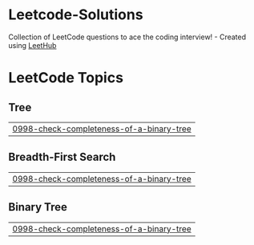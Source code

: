 # Leetcode-Solutions
Collection of LeetCode questions to ace the coding interview! - Created using [LeetHub](https://github.com/QasimWani/LeetHub)

<!---LeetCode Topics Start-->
# LeetCode Topics
## Tree
|  |
| ------- |
| [0998-check-completeness-of-a-binary-tree](https://github.com/KevinDsouza03/Leetcode-Solutions/tree/master/0998-check-completeness-of-a-binary-tree) |
## Breadth-First Search
|  |
| ------- |
| [0998-check-completeness-of-a-binary-tree](https://github.com/KevinDsouza03/Leetcode-Solutions/tree/master/0998-check-completeness-of-a-binary-tree) |
## Binary Tree
|  |
| ------- |
| [0998-check-completeness-of-a-binary-tree](https://github.com/KevinDsouza03/Leetcode-Solutions/tree/master/0998-check-completeness-of-a-binary-tree) |
<!---LeetCode Topics End-->